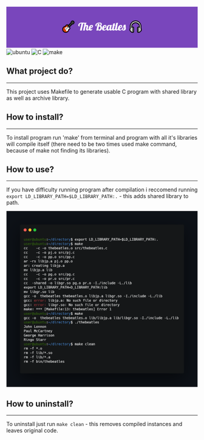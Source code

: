 ![project_banner](banner.png)
![ubuntu](https://img.shields.io/badge/Operating_System-Ubuntu-blueviolet)
![C](https://img.shields.io/badge/language-C-yellow)
![make](https://img.shields.io/badge/packet_manager-make-9cf)
## What project do?
___
This project uses Makefile to generate usable C program with shared library as well as archive library.

## How to install?
___
To install program run 'make' from terminal and program with all it's libraries will compile itself (there need to be two times used make command, because of make not finding its libraries).

## How to use?
___
If you have difficulty running program after compilation i reccomend running `export LD_LIBRARY_PATH=$LD_LIBRARY_PATH:.` - this adds shared library to path. 

![terminal](execute.png)
## How to uninstall?
___
To uninstall just run `make clean` - this removes compiled instances and leaves original code.
 
<!--https://banner.godori.dev/ height:150-->
<!--https://shields.io/-->
<!--https://carbon.now.sh/-->
